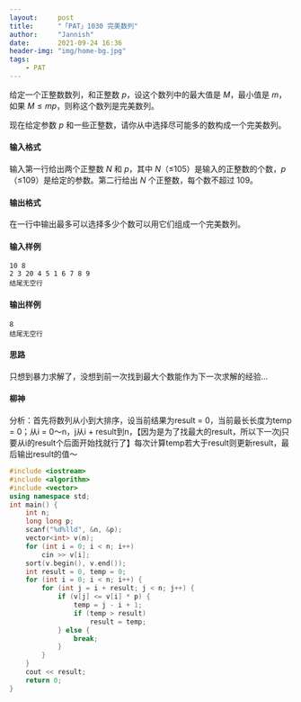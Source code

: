 ```yaml
---
layout:     post
title:      "「PAT」1030 完美数列"
author:     "Jannish"
date:       2021-09-24 16:36
header-img: "img/home-bg.jpg"
tags:
    - PAT
---
```


给定一个正整数数列，和正整数 *p*，设这个数列中的最大值是 *M*，最小值是 *m*，如果 $M≤mp$，则称这个数列是完美数列。

现在给定参数 *p* 和一些正整数，请你从中选择尽可能多的数构成一个完美数列。

#### 输入格式

输入第一行给出两个正整数 *N* 和 *p*，其中 *N*（≤105）是输入的正整数的个数，*p*（≤109）是给定的参数。第二行给出 *N* 个正整数，每个数不超过 109。

#### 输出格式

在一行中输出最多可以选择多少个数可以用它们组成一个完美数列。

#### 输入样例

```in
10 8
2 3 20 4 5 1 6 7 8 9
结尾无空行
```

#### 输出样例

```out
8
结尾无空行
```

#### 思路

只想到暴力求解了，没想到前一次找到最大个数能作为下一次求解的经验...

#### 柳神

分析：首先将数列从小到大排序，设当前结果为result = 0，当前最长长度为temp = 0；从i = 0～n，j从i + result到n，【因为是为了找最大的result，所以下一次j只要从i的result个后面开始找就行了】每次计算temp若大于result则更新result，最后输出result的值～

```c++
#include <iostream>
#include <algorithm>
#include <vector>
using namespace std;
int main() {
    int n;
    long long p;
    scanf("%d%lld", &n, &p);
    vector<int> v(n);
    for (int i = 0; i < n; i++)
        cin >> v[i];
    sort(v.begin(), v.end());
    int result = 0, temp = 0;
    for (int i = 0; i < n; i++) {
        for (int j = i + result; j < n; j++) {
            if (v[j] <= v[i] * p) {
                temp = j - i + 1;
                if (temp > result)
                    result = temp;
            } else {
                break;
            }
        }
    }
    cout << result;
    return 0;
}
```

